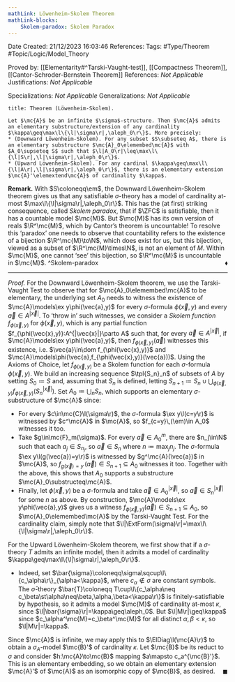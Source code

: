 ```yaml
---
mathLink: Löwenheim-Skolem Theorem
mathLink-blocks:
    Skolem-paradox: Skolem Paradox
---
```


<div class="topSpace"></div>

Date Created: 21/12/2023 16:03:46
References:
Tags: #Type/Theorem #Topic/Logic/Model_Theory

Proved by: [[Elementarity#^Tarski-Vaught-test]], [[Compactness Theorem]], [[Cantor-Schroder-Bernstein Theorem]]
References: <i>Not Applicable</i>
Justifications: <i>Not Applicable</i>

Specializations: <i>Not Applicable</i>
Generalizations: <i>Not Applicable</i>

``` ad-Theorem
title: Theorem (Löwenheim-Skolem).

Let $\mc{A}$ be an infinite $\sigma$-structure. Then $\mc{A}$ admits an elementary substructure/extension of any cardinality $\kappa\geq\max\l\{\l|\sigma\r|,\aleph_0\r\}$. More precisely:
* (Downward Löwenheim-Skolem). For any subset $S\subseteq A$, there is an elementary substructure $\mc{A}_0\elemembed\mc{A}$ with $A_0\supseteq S$ such that $\l|A_0\r|\leq\max\l\{\l|S\r|,\l|\sigma\r|,\aleph_0\r\}$.
* (Upward Löwenheim-Skolem). For any cardinal $\kappa\geq\max\l\{\l|A\r|,\l|\sigma\r|,\aleph_0\r\}$, there is an elementary extension $\mc{A}'\elemextend\mc{A}$ of cardinality $\kappa$.

```

<b>Remark.</b> With $S\coloneqq\em$, the Downward Löwenheim-Skolem theorem gives us that any satisfiable $\sigma$-theory has a model of cardinality at-most $\max\l\{\l|\sigma\r|,\aleph_0\r\}$. This has the (at first) striking consequence, called <i>Skolem paradox</i>, that if $\ZFC$ is satisfiable, then it has a countable model $\mc{M}$. But $\mc{M}$ has its own version of reals $\R^\mc{M}$, which by Cantor’s theorem is uncountable! To resolve this ‘paradox’ one needs to observe that countability refers to the existence of a bijection $\R^\mc{M}\to\N$, which does exist for us, but this bijection, viewed as a subset of $\R^\mc{M}\times\N$, is not an element of $M$. Within $\mc{M}$, one cannot ‘see’ this bijection, so $\R^\mc{M}$ is uncountable in $\mc{M}$.<span style="float:right;">$\blacklozenge$</span> ^Skolem-paradox

---

<i>Proof.</i> For the Downward Löwenheim-Skolem theorem, we use the Tarski-Vaught Test to observe that for $\mc{A}_0\elemembed\mc{A}$ to be elementary, the underlying set $A_0$ needs to witness the existence of $\mc{A}\models\ex y\phi(\vec{a},y)$ for every $\sigma$-formula $\phi(\vec{x},y)$ and every $\vec{a}\in A^{|\vec{x}|}$. To ‘throw in’ such witnesses, we consider a <i>Skolem function</i> $f_{\phi(\vec{x},y)}$ for $\phi(\vec{x},y)$, which is any partial function $f_{\phi(\vec{x},y)}:A^{|\vec{x}|}\parto A$ such that, for every $\vec{a}\in A^{|\vec{x}|}$, if $\mc{A}\models\ex y\phi(\vec{a},y)$, then $f_{\phi(\vec{x},y)}(\vec{a})$ witnesses this existence, i.e. $\vec{a}\in\dom f_{\phi(\vec{x},y)}$ and $\mc{A}\models\phi(\vec{a},f_{\phi(\vec{x},y)}(\vec{a}))$. Using the Axioms of Choice, let $f_{\phi(\vec{x},y)}$ be a Skolem function for each $\sigma$-formula $\phi(\vec{x},y)$. We build an increasing sequence $\tpl{S_n}_n$ of subsets of $A$ by setting $S_0\coloneqq S$ and, assuming that $S_n$ is defined, letting $S_{n+1}\coloneqq S_n\cup\bigcup_{\phi(\vec{x},y)}f_{\phi(\vec{x},y)}\big(S_n^{|\vec{x}|}\big)$. Set $A_0\coloneqq\bigcup_nS_n$, which supports an elementary $\sigma$-substructure of $\mc{A}$ since:
* For every $c\in\mc{C}\l(\sigma\r)$, the $\sigma$-formula $\ex y\l(c=y\r)$ is witnessed by $c^\mc{A}$ in $\mc{A}$, so $f_{c=y}\,(\em)\in A_0$ witnesses it too.
* Take $g\in\mc{F}_m(\sigma)$. For every $\vec{a}\in A_0^m$, there are $n_j\in\N$ such that each $a_j\in S_{n_j}$, so $\vec{a}\in S_n$ where $n\coloneqq\max_jn_j$. The $\sigma$-formula $\ex y\l(g(\vec{a})=y\r)$ is witnessed by $g^\mc{A}(\vec{a})$ in $\mc{A}$, so $f_{g(\vec{x})=y}\,(\vec{a})\in S_{n+1}\subseteq A_0$ witnesses it too. Together with the above, this shows that $A_0$ supports a substructure $\mc{A}_0\substructeq\mc{A}$.
* Finally, let $\phi(\vec{x},y)$ be a $\sigma$-formula and take $\vec{a}\in A_0^{|\vec{x}|}$, so $\vec{a}\in S_n^{|\vec{x}|}$ for some $n$ as above. By construction, $\mc{A}\models\ex y\phi(\vec{a},y)$ gives us a witness $f_{\phi(\vec{x},y)}(\vec{a})\in S_{n+1}\subseteq A_0$, so $\mc{A}_0\elemembed\mc{A}$ by the Tarski-Vaught Test. For the cardinality claim, simply note that $\l|\ExtForm(\sigma)\r|=\max\l\{\l|\sigma\r|,\aleph_0\r\}$.

For the Upward Löwenheim-Skolem theorem, we first show that if a $\sigma$-theory $T$ admits an infinite model, then it admits a model of cardinality $\kappa\geq\max\l\{\l|\sigma\r|,\aleph_0\r\}$.
* Indeed, set $\bar{\sigma}\coloneqq\sigma\sqcup\l\{c_\alpha\r\}_{\alpha<\kappa}$, where $c_\alpha\not\in\sigma$ are constant symbols. The $\bar{\sigma}$-theory $\bar{T}\coloneqq T\cup\l\{c_\alpha\neq c_\beta\st\alpha\neq\beta,\alpha,\beta<\kappa\r\}$ is finitely-satisfiable by hypothesis, so it admits a model $\mc{M}$ of cardinality at-most $\kappa$, since $\l|\bar{\sigma}\r|=\kappa\geq\aleph_0$. But $\l|M\r|\geq\kappa$ since $c_\alpha^\mc{M}=c_\beta^\mc{M}$ for all distinct $\alpha,\beta<\kappa$, so $\l|M\r|=\kappa$.

Since $\mc{A}$ is infinite, we may apply this to $\ElDiag\l(\mc{A}\r)$ to obtain a $\sigma_A$-model $\mc{B}'$ of cardinality $\kappa$. Let $\mc{B}$ be its reduct to $\sigma$ and consider $h:\mc{A}\to\mc{B}$ mapping $a\mapsto c_a^{\mc{B}'}$. This is an elementary embedding, so we obtain an elementary extension $\mc{A}'$ of $\mc{A}$ as an isomorphic copy of $\mc{B}$, as desired.<span style="float:right;">$\blacksquare$</span>
